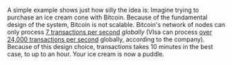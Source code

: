 A simple example shows just how silly the idea is: Imagine trying to purchase an ice cream cone with Bitcoin. Because of the fundamental design of the system, Bitcoin is not scalable. Bitcoin's network of nodes can only process [7 transactions per second](https://towardsdatascience.com/the-blockchain-scalability-problem-the-race-for-visa-like-transaction-speed-5cce48f9d44) *globally* (VIsa can process [over 24,000 transactions per second](https://usa.visa.com/run-your-business/small-business-tools/retail.html) globally, according to the company). Because of this design choice, transactions takes 10 minutes in the best case, to up to an hour. Your ice cream is now a puddle.
